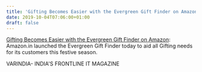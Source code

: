 ```yaml
---
title: 'Gifting Becomes Easier with the Evergreen Gift Finder on Amazon'
date: 2019-10-04T07:06:00+01:00
draft: false
---
```


[Gifting Becomes Easier with the Evergreen Gift Finder on Amazon](https://varindia.com/news/gifting-becomes-easier-with-the-evergreen-gift-finder-on-amazon#.XZbhUQhaLOk.blogger): Amazon.in launched the Evergreen Gift Finder today to aid all Gifting needs for its customers this festive season.  
  
VARINDIA- INDIA'S FRONTLINE IT MAGAZINE